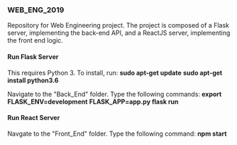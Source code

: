 ### WEB_ENG_2019
Repository for Web Engineering project.
The project is composed of a Flask server, implementing the back-end API, and a ReactJS server, implementing the front end logic.


#### Run Flask Server

This requires Python 3. To install, run:
**sudo apt-get update**
**sudo apt-get install python3.6**

Navigate to the "Back_End" folder. Type the following commands:
**export FLASK_ENV=development**
**FLASK_APP=app.py flask run**


#### Run React Server

Navgate to the "Front_End" folder. Type the following command:
**npm start**
